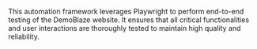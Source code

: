 This automation framework leverages Playwright to perform end-to-end testing of the DemoBlaze website. It ensures that all critical functionalities and user interactions are thoroughly tested to maintain high quality and reliability.
